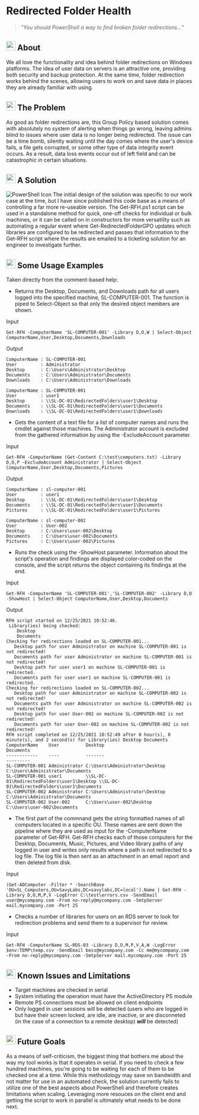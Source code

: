 # Redirected Folder Health
> _"You should PowerShell a way to find broken folder redirections..."_

## <img src="https://raw.githubusercontent.com/drummermanrob20/Misc/main/resources/shell.prompt.icon2.png" width="25"/> About
We all love the functionality and idea behind folder redirections on Windows platforms.  The idea of user data on servers is an attractive one, providing both security and backup protection.  At the same time, folder redirection works behind the scenes, allowing users to work on and save data in places they are already familiar with using.

## <img src="https://raw.githubusercontent.com/drummermanrob20/Misc/main/resources/shell.prompt.icon2.png" width="25"/> The Problem
As good as folder redirections are, this Group Policy based solution comes with absolutely no system of alerting when things go wrong, leaving admins blind to issues where user data is no longer being redirected.  The issue can be a time bomb, silently waiting until the day comes where the user's device fails, a file gets corrupted, or some other type of data integrity event occurs.  As a result, data loss events occur out of left field and can be catastrophic in certain situations.

## <img src="https://raw.githubusercontent.com/drummermanrob20/Misc/main/resources/shell.prompt.icon2.png" width="25"/> A Solution
![PowerShell Icon](https://raw.githubusercontent.com/drummermanrob20/Misc/main/resources/PowerShell_Core_6.0_icon.png)
The initial design of the solution was specific to our work case at the time, but I have since published this code base as a means of controlling a far more re-useable version.  The Get-RFH.ps1 script can be used in a standalone method for quick, one-off checks for individual or bulk machines, or it can be called on in constructors for more versatility such as automating a regular event where Get-RedirectedFolderGPO updates which libraries are configured to be redirected and passes that information to the Get-RFH script where the results are emailed to a ticketing solution for an engineer to investigate further.

## <img src="https://raw.githubusercontent.com/drummermanrob20/Misc/main/resources/shell.prompt.icon2.png" width="25"/> Some Usage Examples
Taken directly from the comment-based help:

- Returns the Desktop, Documents, and Downloads path for all users logged into the specified machine, SL-COMPUTER-001.  The function is piped to Select-Object so that only the desired object members are shown.

Input
```
Get-RFH -ComputerName 'SL-COMPUTER-001' -Library D,O,W | Select-Object ComputerName,User,Desktop,Documents,Downloads
```

Output
```
ComputerName : SL-COMPUTER-001
User         : Administrator
Desktop      : C:\Users\Administrator\Desktop
Documents    : C:\Users\Administrator\Documents
Downloads    : C:\Users\Administrator\Downloads

ComputerName : SL-COMPUTER-001
User         : user1
Desktop      : \\SL-DC-01\RedirectedFolders\user1\Desktop
Documents    : \\SL-DC-01\RedirectedFolders\user1\Documents
Downloads    : \\SL-DC-01\RedirectedFolders\user1\Downloads
```

- Gets the content of a text file for a list of computer names and runs the cmdlet against those machines.  The Administrator account is excluded from the gathered information by using the -ExcludeAccount parameter.

Input
```
Get-RFH -ComputerName (Get-Content C:\test\computers.txt) -Library D,O,P -ExcludeAccount Administrator | Select-Object ComputerName,User,Desktop,Documents,Pictures
```

Output
```
ComputerName : sl-computer-001
User         : user1
Desktop      : \\SL-DC-01\RedirectedFolders\user1\Desktop
Documents    : \\SL-DC-01\RedirectedFolders\user1\Documents
Pictures     : \\SL-DC-01\RedirectedFolders\user1\Pictures

ComputerName : sl-computer-002
User         : User-002
Desktop      : C:\Users\user-002\Desktop
Documents    : C:\Users\user-002\Documents
Pictures     : C:\Users\user-002\Pictures
```

- Runs the check using the -ShowHost parameter.  Information about the script's operation and findings are displayed color-coded on the console, and the script returns the object containing its findings at the end.

Input
```
Get-RFH -ComputerName 'SL-COMPUTER-001','SL-COMPUTER-002' -Library D,O -ShowHost | Select-Object ComputerName,User,Desktop,Documents
```

Output
```
RFH script started on 12/25/2021 10:52:46.
 Library(ies) being checked:
    Desktop
    Documents
Checking for redirections loaded on SL-COMPUTER-001...
   Desktop path for user Administrator on machine SL-COMPUTER-001 is not redirected!
   Documents path for user Administrator on machine SL-COMPUTER-001 is not redirected!
   Desktop path for user user1 on machine SL-COMPUTER-001 is redirected.
   Documents path for user user1 on machine SL-COMPUTER-001 is redirected.
Checking for redirections loaded on SL-COMPUTER-002...
   Desktop path for user Administrator on machine SL-COMPUTER-002 is not redirected!
   Documents path for user Administrator on machine SL-COMPUTER-002 is not redirected!
   Desktop path for user User-002 on machine SL-COMPUTER-002 is not redirected!
   Documents path for user User-002 on machine SL-COMPUTER-002 is not redirected!
RFH script completed on 12/25/2021 10:52:49 after 0 hour(s), 0 minute(s), and 2 second(s) for Library(ies) Desktop Documents
ComputerName    User          Desktop                                    Documents
------------    ----          -------                                    ---------
SL-COMPUTER-001 Administrator C:\Users\Administrator\Desktop             C:\Users\Administrator\Documents
SL-COMPUTER-001 user1         \\SL-DC-01\RedirectedFolders\user1\Desktop \\SL-DC-01\RedirectedFolders\user1\Documents
SL-COMPUTER-002 Administrator C:\Users\Administrator\Desktop             C:\Users\Administrator\Documents
SL-COMPUTER-002 User-002      C:\Users\user-002\Desktop                  C:\Users\user-002\Documents
```

-  The first part of the commnand gets the string formatted names of all computers located in a specific OU.  These names are sent down the pipeline where they are used as input for the -ComputerName parameter of Get-RFH.  Get-RFH checks each of those computers for the Desktop, Documents, Music, Pictures, and Video library paths of any logged in user and writes only results where a path is not redirected to a log file.  The log file is then sent as an attachment in an email report and then deleted from disk.

Input
```
(Get-ADComputer -Filter * -SearchBase 'OU=SL_Computers,OU=SavyLabs,DC=savylabs,DC=local').Name | Get-RFH -Library D,O,M,P,V -LogError C:\test\errors.csv -SendEmail user@mycompany.com -From no-reply@mycompany.com -SmtpServer mail.mycompany.com -Port 25
```

- Checks a number of libraries for users on an RDS server to look for redirection problems and send them to a supervisor for review.

Input
```
Get-RFH -ComputerName SL-RDS-03 -Library D,O,M,P,V,A,W -LogError $env:TEMP\temp.csv -SendEmail boss@mycompany.com -Cc me@mycompany.com -From no-reply@mycompany.com -SmtpServer mail.mycompany.com -Port 25
```

## <img src="https://raw.githubusercontent.com/drummermanrob20/Misc/main/resources/shell.prompt.icon2.png" width="25"/> Known Issues and Limitations
- Target machines are checked in serial
- System initiating the operation must have the ActiveDirectory PS module
- Remote PS connections must be allowed on client endpoints
- Only logged in user sessions will be detected (users who are logged in but have their screen locked, are idle, are inactive, or are disconneted (in the case of a connection to a remote desktop) **_will_** be detected)

## <img src="https://raw.githubusercontent.com/drummermanrob20/Misc/main/resources/shell.prompt.icon2.png" width="25"/> Future Goals
As a means of self-criticism, the biggest thing that bothers me about the way my tool works is that it operates in serial.  If you need to check a few hundred machines, you're going to be waiting for each of them to be checked one at a time.  While this methodology may save on bandwidth and not matter for use in an automated check, the solution currently fails to utilize one of the best aspects about PowerShell and therefore creates limitations when scaling.  Leveraging more resouces on the client end and getting the script to work in parallel is ultimately what needs to be done next.